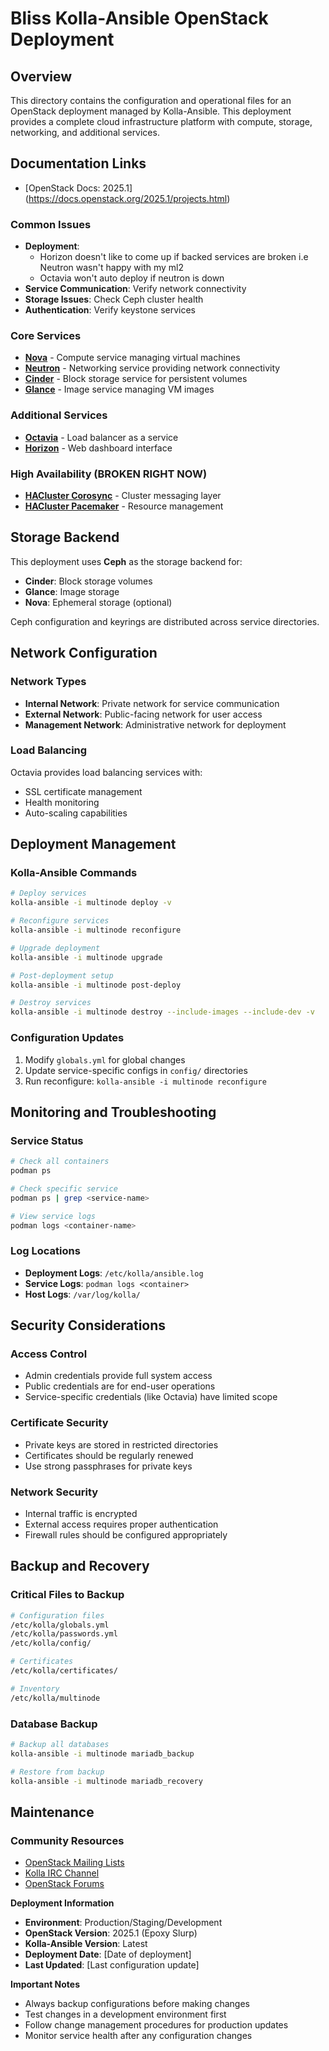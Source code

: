 # Bliss Kolla-Ansible OpenStack Deployment

## Overview
This directory contains the configuration and operational files for an OpenStack deployment managed by Kolla-Ansible. This deployment provides a complete cloud infrastructure platform with compute, storage, networking, and additional services.

## Documentation Links
- [OpenStack Docs: 2025.1] (https://docs.openstack.org/2025.1/projects.html)

### Common Issues
- **Deployment**: 
  - Horizon doesn't like to come up if backed services are broken i.e Neutron wasn't happy with my ml2
  - Octavia won't auto deploy if neutron is down
- **Service Communication**: Verify network connectivity
- **Storage Issues**: Check Ceph cluster health
- **Authentication**: Verify keystone services

### Core Services
- **[Nova](config/nova/README.md)** - Compute service managing virtual machines
- **[Neutron](config/neutron/README.md)** - Networking service providing network connectivity
- **[Cinder](config/cinder/README.md)** - Block storage service for persistent volumes
- **[Glance](config/glance/README.md)** - Image service managing VM images

### Additional Services
- **[Octavia](config/octavia/README.md)** - Load balancer as a service
- **[Horizon](config/horizon/README.md)** - Web dashboard interface

### High Availability (BROKEN RIGHT NOW)
- **[HACluster Corosync](config/hacluster-corosync/README.md)** - Cluster messaging layer
- **[HACluster Pacemaker](config/hacluster-pacemaker/README.md)** - Resource management

## Storage Backend

This deployment uses **Ceph** as the storage backend for:
- **Cinder**: Block storage volumes
- **Glance**: Image storage
- **Nova**: Ephemeral storage (optional)

Ceph configuration and keyrings are distributed across service directories.

## Network Configuration

### Network Types
- **Internal Network**: Private network for service communication
- **External Network**: Public-facing network for user access
- **Management Network**: Administrative network for deployment

### Load Balancing
Octavia provides load balancing services with:
- SSL certificate management
- Health monitoring
- Auto-scaling capabilities

## Deployment Management

### Kolla-Ansible Commands
```bash
# Deploy services
kolla-ansible -i multinode deploy -v

# Reconfigure services
kolla-ansible -i multinode reconfigure

# Upgrade deployment
kolla-ansible -i multinode upgrade

# Post-deployment setup
kolla-ansible -i multinode post-deploy

# Destroy services
kolla-ansible -i multinode destroy --include-images --include-dev -v
```

### Configuration Updates
1. Modify `globals.yml` for global changes
2. Update service-specific configs in `config/` directories
3. Run reconfigure: `kolla-ansible -i multinode reconfigure`

## Monitoring and Troubleshooting

### Service Status
```bash
# Check all containers
podman ps

# Check specific service
podman ps | grep <service-name>

# View service logs
podman logs <container-name>
```

### Log Locations
- **Deployment Logs**: `/etc/kolla/ansible.log`
- **Service Logs**: `podman logs <container>`
- **Host Logs**: `/var/log/kolla/`

## Security Considerations

### Access Control
- Admin credentials provide full system access
- Public credentials are for end-user operations
- Service-specific credentials (like Octavia) have limited scope

### Certificate Security
- Private keys are stored in restricted directories
- Certificates should be regularly renewed
- Use strong passphrases for private keys

### Network Security
- Internal traffic is encrypted
- External access requires proper authentication
- Firewall rules should be configured appropriately

## Backup and Recovery

### Critical Files to Backup
```bash
# Configuration files
/etc/kolla/globals.yml
/etc/kolla/passwords.yml
/etc/kolla/config/

# Certificates
/etc/kolla/certificates/

# Inventory
/etc/kolla/multinode
```

### Database Backup
```bash
# Backup all databases
kolla-ansible -i multinode mariadb_backup

# Restore from backup
kolla-ansible -i multinode mariadb_recovery
```

## Maintenance


### Community Resources
- [OpenStack Mailing Lists](https://lists.openstack.org/)
- [Kolla IRC Channel](https://webchat.oftc.net/?channels=openstack-kolla)
- [OpenStack Forums](https://ask.openstack.org/)

**Deployment Information**
- **Environment**: Production/Staging/Development
- **OpenStack Version**: 2025.1 (Epoxy Slurp)
- **Kolla-Ansible Version**: Latest
- **Deployment Date**: [Date of deployment]
- **Last Updated**: [Last configuration update]

**Important Notes**
- Always backup configurations before making changes
- Test changes in a development environment first
- Follow change management procedures for production updates
- Monitor service health after any configuration changes